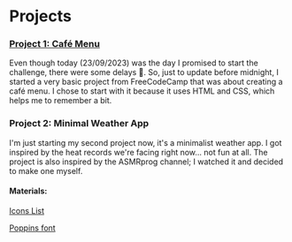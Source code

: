 # Projects



### <a href="https://github.com/juutadei/100DaysCodeChallenge/tree/main/Projects/Project1%20-%20Coffee_Menu">Project 1: Café Menu</a>

Even though today (23/09/2023) was the day I promised to start the challenge, there were some delays :eyes:. So, just to update before midnight, I started a very basic project from FreeCodeCamp that was about creating a café menu. I chose to start with it because it uses HTML and CSS, which helps me to remember a bit.


### Project 2: Minimal Weather App

I'm just starting my second project now, it's a minimalist weather app. I got inspired by the heat records we're facing right now... not fun at all. The project is also inspired by the ASMRprog channel; I watched it and decided to make one myself.
#### Materials:
<a href="https://boxicons.com/usage">Icons List</a>
<p><a href="https://fonts.google.com/specimen/Poppins?query=popp">Poppins font</a></p>
